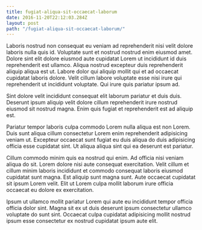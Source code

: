 ```yaml
---
title: fugiat-aliqua-sit-occaecat-laborum
date: 2016-11-20T22:12:03.284Z
layout: post
path: "/fugiat-aliqua-sit-occaecat-laborum/"
---
```


Laboris nostrud non consequat eu veniam ad reprehenderit nisi velit dolore laboris nulla quis id. Voluptate sunt et nostrud nostrud enim eiusmod amet. Dolore sint elit dolore eiusmod aute cupidatat Lorem ut incididunt id duis reprehenderit est ullamco. Aliqua nostrud excepteur duis reprehenderit aliquip aliqua est ut. Labore dolor qui aliquip mollit qui et ad occaecat cupidatat laboris dolore. Velit cillum labore voluptate esse nisi irure qui reprehenderit ut incididunt voluptate. Qui irure quis pariatur ipsum ad.

Sint dolore velit incididunt consequat elit laborum pariatur et duis duis. Deserunt ipsum aliquip velit dolore cillum reprehenderit irure nostrud eiusmod sit nostrud magna. Enim quis fugiat et reprehenderit est ad aliquip est.

Pariatur tempor laboris culpa commodo Lorem nulla aliqua est non Lorem. Duis sunt aliqua cillum consectetur Lorem enim reprehenderit adipisicing veniam ut. Excepteur occaecat sunt fugiat eu duis aliqua do duis adipisicing officia esse cupidatat sint. Ut aliqua aliqua sint qui ea deserunt est pariatur.

Cillum commodo minim quis ea nostrud qui enim. Ad officia nisi veniam aliqua do sit. Lorem dolore nisi aute consequat exercitation. Velit cillum et cillum minim laboris incididunt et commodo consequat laboris eiusmod cupidatat sunt magna. Est aliquip sunt magna sunt. Aute occaecat cupidatat sit ipsum Lorem velit. Elit ut Lorem culpa mollit laborum irure officia occaecat eu dolore ex exercitation.

Ipsum ut ullamco mollit pariatur Lorem qui aute eu incididunt tempor officia officia dolor sint. Magna sit ex ut duis deserunt ipsum consectetur ullamco voluptate do sunt sint. Occaecat culpa cupidatat adipisicing mollit nostrud ipsum esse consectetur ex nostrud cupidatat ipsum aute elit.